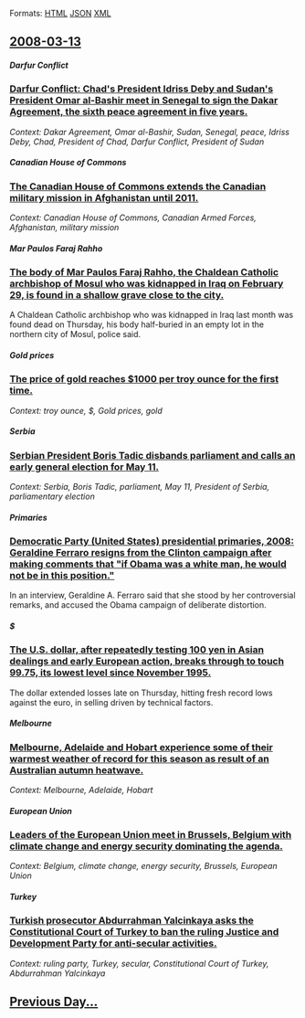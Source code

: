 
Formats: [HTML](2008/03/13/index.html)  [JSON](2008/03/13/index.json)  [XML](2008/03/13/index.xml)  

## [2008-03-13](/news/2008/03/13/index.md)

##### Darfur Conflict
### [ Darfur Conflict: Chad's President Idriss Deby and Sudan's President Omar al-Bashir meet in Senegal to sign the Dakar Agreement, the sixth peace agreement in five years. ](/news/2008/03/13/darfur-conflict-chad-s-president-idriss-da-c-by-and-sudan-s-president-omar-al-bashir-meet-in-senegal-to-sign-the-dakar-agreement-the-sixth.md)
_Context: Dakar Agreement, Omar al-Bashir, Sudan, Senegal, peace, Idriss Deby, Chad, President of Chad, Darfur Conflict, President of Sudan_

##### Canadian House of Commons
### [ The Canadian House of Commons extends the Canadian military mission in Afghanistan until 2011. ](/news/2008/03/13/the-canadian-house-of-commons-extends-the-canadian-military-mission-in-afghanistan-until-2011.md)
_Context: Canadian House of Commons, Canadian Armed Forces, Afghanistan, military mission_

##### Mar Paulos Faraj Rahho
### [ The body of Mar Paulos Faraj Rahho, the Chaldean Catholic archbishop of Mosul who was kidnapped in Iraq on February 29, is found in a shallow grave close to the city. ](/news/2008/03/13/the-body-of-mar-paulos-faraj-rahho-the-chaldean-catholic-archbishop-of-mosul-who-was-kidnapped-in-iraq-on-february-29-is-found-in-a-shall.md)
A Chaldean Catholic archbishop who was kidnapped in Iraq last month was found dead on Thursday, his body half-buried in an empty lot in the northern city of Mosul, police said.

##### Gold prices
### [ The price of gold reaches $1000 per troy ounce for the first time. ](/news/2008/03/13/the-price-of-gold-reaches-1000-per-troy-ounce-for-the-first-time.md)
_Context: troy ounce, $, Gold prices, gold_

##### Serbia
### [ Serbian President Boris Tadic disbands parliament and calls an early general election for May 11. ](/news/2008/03/13/serbian-president-boris-tadia-disbands-parliament-and-calls-an-early-general-election-for-may-11.md)
_Context: Serbia, Boris Tadic, parliament, May 11, President of Serbia, parliamentary election_

##### Primaries
### [ Democratic Party (United States) presidential primaries, 2008: Geraldine Ferraro resigns from the Clinton campaign after making comments that "if Obama was a white man, he would not be in this position." ](/news/2008/03/13/democratic-party-united-states-presidential-primaries-2008-geraldine-ferraro-resigns-from-the-clinton-campaign-after-making-comments-th.md)
In an interview, Geraldine A. Ferraro said that she stood by her controversial remarks, and accused the Obama campaign of deliberate distortion.

##### $
### [ The U.S. dollar, after repeatedly testing 100 yen in Asian dealings and early European action, breaks through to touch 99.75, its lowest level since November 1995. ](/news/2008/03/13/the-u-s-dollar-after-repeatedly-testing-100-yen-in-asian-dealings-and-early-european-action-breaks-through-to-touch-99-75-its-lowest-le.md)
The dollar extended losses late on Thursday, hitting fresh record lows against the euro, in selling driven by technical factors.

##### Melbourne
### [ Melbourne, Adelaide and Hobart experience some of their warmest weather of record for this season as result of an Australian autumn heatwave. ](/news/2008/03/13/melbourne-adelaide-and-hobart-experience-some-of-their-warmest-weather-of-record-for-this-season-as-result-of-an-australian-autumn-heatwav.md)
_Context: Melbourne, Adelaide, Hobart_

##### European Union
### [ Leaders of the European Union meet in Brussels, Belgium with climate change and energy security dominating the agenda. ](/news/2008/03/13/leaders-of-the-european-union-meet-in-brussels-belgium-with-climate-change-and-energy-security-dominating-the-agenda.md)
_Context: Belgium, climate change, energy security, Brussels, European Union_

##### Turkey
### [ Turkish prosecutor Abdurrahman Yalcinkaya asks the Constitutional Court of Turkey to ban the ruling Justice and Development Party for anti-secular activities. ](/news/2008/03/13/turkish-prosecutor-abdurrahman-yalassa-nkaya-asks-the-constitutional-court-of-turkey-to-ban-the-ruling-justice-and-development-party-for-ant.md)
_Context: ruling party, Turkey, secular, Constitutional Court of Turkey, Abdurrahman Yalcinkaya_

## [Previous Day...](/news/2008/03/12/index.md)

